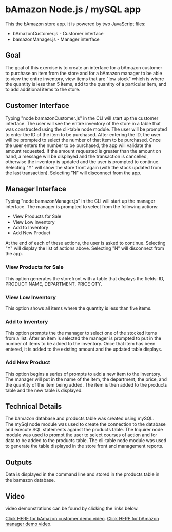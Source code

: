 # bAmazon Node.js /  mySQL app #
This the bAmazon store app.  It is powered by two JavaScript files:
* bAmazonCustomer.js - Customer interface
* bamazonManager.js - Manager interface

## Goal ##
The goal of this exercise is to create an interface for a bAmazon customer to purchase an item from the store and for a bAmazon manager to be able to view the entire inventory, view items that are "low stock" which is where the quantity is less than 5 items, add to the quantity of a particular item, and to add additional items to the store.

## Customer Interface ##
Typing "node bamazonCustomer.js" in the CLI will start up the customer interface.  The user will see the entire inventory of the store in a table that was constructed using the cli-table node module.  The user will be prompted to enter the ID of the item to be purchased.  After entering the ID, the user will be prompted to select the number of that item to be purchased.  Once the user enters the number to be purchased, the app will validate the amount requested.  If the amount requested is greater than the amount on hand, a message will be displayed and the transaction is cancelled, otherwise the inventory is updated and the user is prompted to continue.  Selecting "Y" will show the store front again (with the stock updated from the last transaction). Selecting "N" will disconnect from the app.

## Manager Interface ##
Typing "node bamazonManager.js" in the CLI will start up the manager interface.  The manager is prompted to select from the following actions:
* View Products for Sale
* View Low Inventory
* Add to Inventory
* Add New Product

At the end of each of these actions, the user is asked to continue. Selecting "Y" will display the list of actions above.  Selecting "N" will disconnect from the app.

### View Products for Sale ###
This option generates the storefront with a table that displays the fields:  ID, PRODUCT NAME, DEPARTMENT, PRICE QTY.  

### View Low Inventory ###
This option shows all items where the quantity is less than five items.  

### Add to Inventory ### 
This option prompts the the manager to select one of the stocked items from a list.  After an item is selected the manager is prompted to put in the number of items to be added to the inventory.  Once that item has been entered, it is added to the existing amount and the updated table displays.

### Add New Product ### 
This option begins a series of prompts to add a new item to the inventory.  The manager will put in the name of the item, the department, the price, and the quantity of the item being added.  The item is then added to the products table and the new table is displayed.

## Technical Details ##
The bamazon database and products table was created using mySQL.  
The mySql node module was used to create the connection to the database and execute SQL statements against the products table.
The Inquirer node module was used to prompt the user to select courses of action and for data to be added to the products table.
The cli-table node module was used to generate the table displayed in the store front and management reports.

## Outputs ##
Data is displayed in the command line and stored in the products table in the bamazon database.

## Video ##
video demonstrations can be found by clicking the links below.

 [Click HERE for bAmazon customer demo video](https://drive.google.com/open?id=1VV3khu5Dq3e9CaKPMF7vwaqH-dzHV1Fr).
 [Click HERE for bAmazon manager demo video](https://drive.google.com/open?id=1iDrroFUD6gWZOfvRBMNDQTbV10HruKxW).
